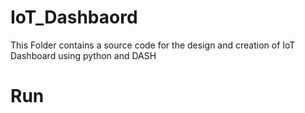 # IoT_Dashbaord
This Folder contains a source code for the design and creation of IoT Dashboard using python and DASH 
# Run
